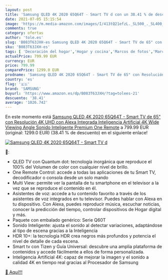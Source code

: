 ```yaml
---
layout: post
title: 'Samsung QLED 4K 2020 65Q64T - Smart TV d con un 38.41 % de descuento'
date: 2021-07-05 15:15:54
image: 'https://m.media-amazon.com/images/I/413tQ21efzL._SL500_._SL400_.jpg'
comments: true
category: ofertas
author: 'tole.es'
slug: 'B083T63JXH-es Samsung QLED 4K 2020 65Q64T - Smart TV de 65" con...'
sku: 'B083T63JXH-es'
tags: [ 'Decoración del hogar','Hogar y cocina','Marcos de fotos','Marcos de fotos de pared y mesa','Marcos, álbumes de fotos y accesorios','alexa','samsung', ]
actualPrice: 799.99 EUR
currency: EUR
price: 799.99
comparePrice: 1299.0 EUR
prodname: 'Samsung QLED 4K 2020 65Q64T - Smart TV de 65" con Resolución 4K UHD  con Alexa Integrada  Inteligencia Artificial 4K Wide Viewing Angle  Sonido Inteligente  Premium One Remote'
country: 'es'
flag: '🇪🇸'
brand: 'SAMSUNG'
buyurl: 'https://www.amazon.es/dp/B083T63JXH/?tag=tolees-21'
descuento: '38.41'
average: '1026.742'
---
```


En este momento está [Samsung QLED 4K 2020 65Q64T - Smart TV de 65" con Resolución 4K UHD  con Alexa Integrada  Inteligencia Artificial 4K Wide Viewing Angle  Sonido Inteligente  Premium One Remote](https://www.amazon.es/dp/B083T63JXH/?tag=tolees-21) a 799.99 EUR (original: 1299.0 EUR) (38.41 %  de descuento) en el siguiente enlace!

[![Samsung QLED 4K 2020 65Q64T - Smart TV d](https://m.media-amazon.com/images/I/413tQ21efzL._SL500_._SL400_.jpg)](https://www.amazon.es/dp/B083T63JXH/?tag=tolees-21)

🔎:

- QLED TV con Quantum dot: tecnología inorgánica que reproduce el 100% del Volumen de color con cualquier nivel de brillo.
- One Remote Control: accede a todas las aplicaciones de tu Smart TV, decodificador o consola desde un solo mando
- Multi View: permite ver la pantalla de tu smartphone en el televisor a la vez que se reproduce el contenido en él.
- Asistentes de voz: accede a tu contenido favorito a través de los asistentes de voz integrados en tu televisor. Puedes hablar con Alexa en tu dispositivo. Con Alexa, puedes reproducir música, escuchar noticias, conocer la predicción del tiempo, controlar dispositivos de Hogar digital y más.
- Paquete con embalado genérico: Serie Q60T
- Sonido Inteligente: ajusta el sonido al detectar variaciones, adaptándose al tipo de escena gracias a la Inteligencia
- HDR 10+: la tecnología HDR crea negros más profundos y potencia el nivel de detalle de cada escena.
- Smart tv con Tizen y Guía Universal: descubre una amplia plataforma de contenidos y accede fácilmente a ellos de forma personalizada.
- Inteligencia Artificial 4K: capaz de mejorar la imagen y el sonido a calidad 4K en tiempo real gracias al Procesador de Samsung

[🛒 Aquí!!!](https://www.amazon.es/dp/B083T63JXH/?tag=tolees-21)
